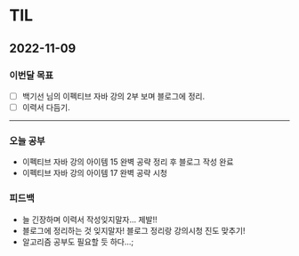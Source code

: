 # TIL

## 2022-11-09



### 이번달 목표

- [ ] 백기선 님의 이펙티브 자바 강의 2부 보며 블로그에 정리.
- [ ] 이력서 다듬기.

---


### 오늘 공부

- 이펙티브 자바 강의 아이템 15 완벽 공략 정리 후 블로그 작성 완료
- 이펙티브 자바 강의 아이템 17 완벽 공략 시청 

### 피드백

- 늘 긴장하며 이력서 작성잊지말자... 제발!!
- 블로그에 정리하는 것 잊지말자! 블로그 정리랑 강의시청 진도 맞추기!
- 알고리즘 공부도 필요할 듯 하다...;
